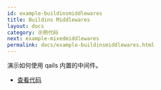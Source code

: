 ```yaml
---
id: example-buildinsmiddlewares
title: Buildins Middlewares
layout: docs
category: 示例代码
next: example-mixedmiddlewares
permalink: docs/example-buildinsmiddlewares.html
---
```


演示如何使用 qails 内置的中间件。

- [查看代码](https://github.com/qails/qails/tree/master/examples/buildinsMiddlewares)
